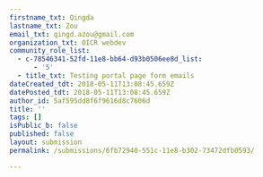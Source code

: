 ```yaml
---
firstname_txt: Qingda
lastname_txt: Zou
email_txt: qingd.azou@gmail.com
organization_txt: OICR webdev
community_role_list:
  - c-78546341-52fd-11e8-bb64-d93b0506ee8d_list:
      - '5'
  - title_txt: Testing portal page form emails
dateCreated_tdt: 2018-05-11T13:08:45.659Z
datePosted_tdt: 2018-05-11T13:08:45.659Z
author_id: 5af595dd8f6f9616d8c7606d
title: ''
tags: []
isPublic_b: false
published: false
layout: submission
permalink: /submissions/6fb72940-551c-11e8-b302-73472dfb0593/

---
```


